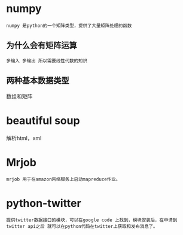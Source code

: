# numpy


```
numpy 是python的一个矩阵类型，提供了大量矩阵处理的函数
```

## 为什么会有矩阵运算

```
多输入 多输出 所以需要线性代数的知识
```


## 两种基本数据类型

数组和矩阵

# beautiful soup

解析html，xml

# Mrjob


```
mrjob 用于在amazon网络服务上启动mapreduce作业。
```
# python-twitter

```
提供twitter数据接口的模块，可以在google code 上找到，模块安装后，在申请到twitter api之后 就可以在python代码在twitter上获取和发布消息了。
```

